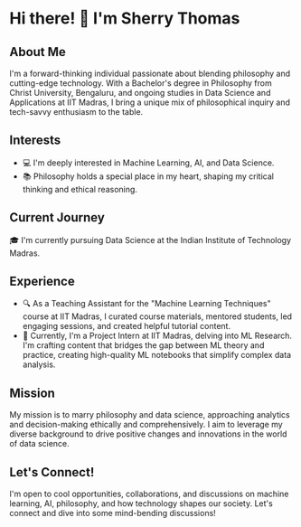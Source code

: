 # Hi there! 👋 I'm Sherry Thomas

## About Me

I'm a forward-thinking individual passionate about blending philosophy and cutting-edge technology. With a Bachelor's degree in Philosophy from Christ University, Bengaluru, and ongoing studies in Data Science and Applications at IIT Madras, I bring a unique mix of philosophical inquiry and tech-savvy enthusiasm to the table.

## Interests

- 💻 I'm deeply interested in Machine Learning, AI, and Data Science.
- 📚 Philosophy holds a special place in my heart, shaping my critical thinking and ethical reasoning.

## Current Journey

🎓 I'm currently pursuing Data Science at the Indian Institute of Technology Madras.

## Experience

- 🔍 As a Teaching Assistant for the "Machine Learning Techniques" course at IIT Madras, I curated course materials, mentored students, led engaging sessions, and created helpful tutorial content.
- 🧠 Currently, I'm a Project Intern at IIT Madras, delving into ML Research. I'm crafting content that bridges the gap between ML theory and practice, creating high-quality ML notebooks that simplify complex data analysis.

## Mission

My mission is to marry philosophy and data science, approaching analytics and decision-making ethically and comprehensively. I aim to leverage my diverse background to drive positive changes and innovations in the world of data science.

## Let's Connect!

I'm open to cool opportunities, collaborations, and discussions on machine learning, AI, philosophy, and how technology shapes our society. Let's connect and dive into some mind-bending discussions!

<!---
SherryS997/SherryS997 is a ✨ special ✨ repository because its `README.md` (this file) appears on your GitHub profile.
You can click the Preview link to take a look at your changes.
--->
